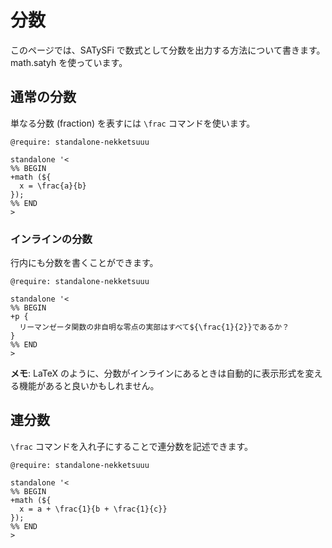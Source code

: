# 分数

このページでは、SATySFi で数式として分数を出力する方法について書きます。math.satyh を使っています。

## 通常の分数

単なる分数 (fraction) を表すには `\frac` コマンドを使います。

```satysfi
@require: standalone-nekketsuuu

standalone '<
%% BEGIN
+math (${
  x = \frac{a}{b}
});
%% END
>
```

### インラインの分数

行内にも分数を書くことができます。

```satysfi
@require: standalone-nekketsuuu

standalone '<
%% BEGIN
+p {
  リーマンゼータ関数の非自明な零点の実部はすべて${\frac{1}{2}}であるか？
}
%% END
>
```

<div class="box-note" markdown="1">

**メモ**: LaTeX のように、分数がインラインにあるときは自動的に表示形式を変える機能があると良いかもしれません。

</div>

## 連分数

`\frac` コマンドを入れ子にすることで連分数を記述できます。

```satysfi
@require: standalone-nekketsuuu

standalone '<
%% BEGIN
+math (${
  x = a + \frac{1}{b + \frac{1}{c}}
});
%% END
>
```
